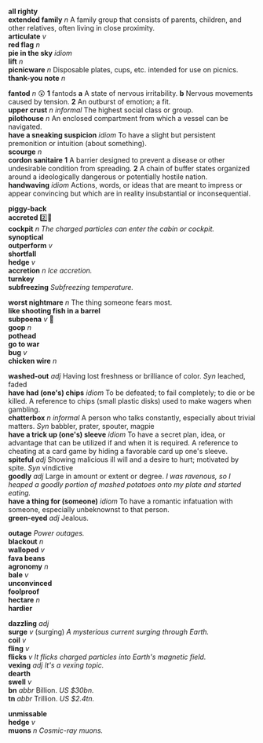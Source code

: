 

__all righty__  
__extended family__ _n_ A family group that consists of parents, children, and other relatives, often living in close proximity.  
__articulate__ _v_  
__red flag__ _n_  
__pie in the sky__ _idiom_  
__lift__ _n_  
__picnicware__ _n_ Disposable plates, cups, etc. intended for use on picnics.  
__thank-you note__ _n_  

__fantod__ _n_ :astonished: __1__ fantods __a__ A state of nervous irritability. __b__ Nervous movements caused by tension. __2__ An outburst of emotion; a fit.  
__upper crust__ _n_ _informal_ The highest social class or group.  
__pilothouse__ _n_ An enclosed compartment from which a vessel can be navigated.  
__have a sneaking suspicion__ _idiom_ To have a slight but persistent premonition or intuition (about something).  
__scourge__ _n_  
__cordon sanitaire__ __1__ A barrier designed to prevent a disease or other undesirable condition from spreading. __2__ A chain of buffer states organized around a ideologically dangerous or potentially hostile nation.  
__handwaving__ _idiom_ Actions, words, or ideas that are meant to impress or appear convincing but which are in reality insubstantial or inconsequential.  

__piggy-back__  
__accreted__ :two::hammer:  
__cockpit__ _n_ _The charged particles can enter the cabin or cockpit._  
__synoptical__  
__outperform__ _v_  
__shortfall__  
__hedge__ _v_  
__accretion__ _n_ _Ice accretion._  
__turnkey__  
__subfreezing__ _Subfreezing temperature._  

__worst nightmare__ _n_ The thing someone fears most.  
__like shooting fish in a barrel__  
__subpoena__ _v_ :mega:  
__goop__ _n_  
__pothead__  
__go to war__  
__bug__ _v_  
__chicken wire__ _n_  

__washed-out__ _adj_ Having lost freshness or brilliance of color. _Syn_ leached, faded  
__have had (one's) chips__ _idiom_ To be defeated; to fail completely; to die or be killed. A reference to chips (small plastic disks) used to make wagers when gambling.  
__chatterbox__ _n informal_ A person who talks constantly, especially about trivial matters. _Syn_ babbler, prater, spouter, magpie  
__have a trick up (one's) sleeve__ _idiom_ To have a secret plan, idea, or advantage that can be utilized if and when it is required. A reference to cheating at a card game by hiding a favorable card up one's sleeve.  
__spiteful__ _adj_ Showing malicious ill will and a desire to hurt; motivated by spite. _Syn_ vindictive  
__goodly__ _adj_ Large in amount or extent or degree. _I was ravenous, so I heaped a goodly portion of mashed potatoes onto my plate and started eating._  
__have a thing for (someone)__ _idiom_ To have a romantic infatuation with someone, especially unbeknownst to that person.  
__green-eyed__ _adj_ Jealous.  

__outage__ _Power outages._  
__blackout__ _n_  
__walloped__ _v_  
__fava beans__  
__agronomy__ _n_  
__bale__ _v_  
__unconvinced__  
__foolproof__  
__hectare__ _n_  
__hardier__  

__dazzling__ _adj_  
__surge__ _v_ (surging) _A mysterious current surging through Earth._  
__coil__ _v_  
__fling__ _v_  
__flicks__ _v_ _It flicks charged particles into Earth's magnetic field._  
__vexing__ _adj_ _It's a vexing topic._  
__dearth__  
__swell__ _v_  
__bn__ _abbr_ Billion. _US $30bn._  
__tn__ _abbr_ Trillion. _US $2.4tn._  

__unmissable__  
__hedge__ _v_  
__muons__ _n_ _Cosmic-ray muons._  
